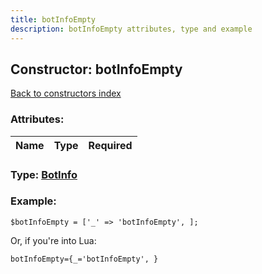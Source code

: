 ```yaml
---
title: botInfoEmpty
description: botInfoEmpty attributes, type and example
---
```

## Constructor: botInfoEmpty  
[Back to constructors index](index.md)



### Attributes:

| Name     |    Type       | Required |
|----------|:-------------:|---------:|



### Type: [BotInfo](../types/BotInfo.md)


### Example:

```
$botInfoEmpty = ['_' => 'botInfoEmpty', ];
```  

Or, if you're into Lua:  


```
botInfoEmpty={_='botInfoEmpty', }

```


